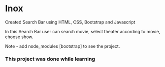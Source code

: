 # Inox
Created Search Bar using HTML, CSS, Bootstrap and Javascript

In this Search Bar user can search movie, select theater according to movie, choose show.

Note - add node_modules [bootstrap] to see the project.

### This project was done while learning
